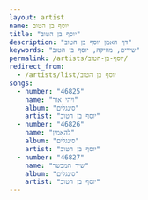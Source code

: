 ```yaml
---
layout: artist
name: יוסף בן הטוב
title: "יוסף בן הטוב"
description: "דף האמן יוסף בן הטוב"
keywords: "שירים, מוזיקה, יוסף בן הטוב"
permalink: /artists/יוסף-בן-הטוב/
redirect_from:
  - /artists/list/יוסף בן הטוב
songs:
  - number: "46825"
    name: "ויהי אור"
    album: "סינגלים"
    artist: "יוסף בן הטוב"
  - number: "46826"
    name: "להאמין"
    album: "סינגלים"
    artist: "יוסף בן הטוב"
  - number: "46827"
    name: "שיר המבשר"
    album: "סינגלים"
    artist: "יוסף בן הטוב"
---
```

